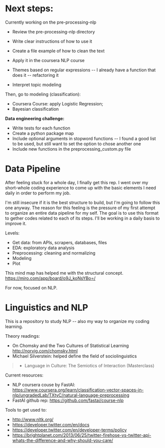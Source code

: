 # Next steps:

Currently working on the pre-processing-nlp

* Review the pre-processing-nlp directory
* Write clear instructions of how to use it
* Create a file example of how to clean the text
* Apply it in the coursera NLP course

* Themes based on regular expressions -- I already have a function that does it -- refactoring it
* Interpret topic modeling




Then, go to modeling (classification):
* Coursera Course: apply Logistic Regression;
* Bayesian classification


__Data engineering challenge:__
* Write tests for each function
* Create a python package map
* Include optional arguments in stopword functions -- I found a good list to be used, but still want to set the option to chose another one
* Include new functions in the preprocessing_custom.py file

# Data Pipeline

After feeling stuck for a whole day, I finally get this rep. 
I went over my short-whole coding experience to come up with the basic elements I need daily in order to perform my job.

I'm still insecure if it is the best structure to build, but I'm going to follow this one anyway. The reason for this feeling is the pressure of my first attempt to organize an entire data pipeline for my self. The goal is to use this format to gether codes related to each of its steps. 
I'll be working in a daily basis to improve it.

Levels:
- Get data: from APIs, scrapers, databases, files
- EDA: exploratory data analysis
- Preprocessing: cleaning and normalizing
- Modeling
- Plot

This mind map has helped me with the structural concept.
https://miro.com/app/board/o9J_koNsYBo=/

For now, focused on NLP.

# Linguistics and NLP
This is a repository to study NLP -- also my way to organize my coding learning.


Theory readings:
* On Chomsky and the Two Cultures of Statistical Learning
http://norvig.com/chomsky.html
* Michael Silverstein: helped define the field of sociolinguistics
> * Language in Culture: The Semiotics of Interaction (Masterclass)


Current resources:
* NLP coursera couse by FastAI: https://www.coursera.org/learn/classification-vector-spaces-in-nlp/ungradedLab/TXtyC/natural-language-preprocessing
* FastAI github rep: https://github.com/fastai/course-nlp



Tools to get used to:
* http://www.nltk.org/
* https://developer.twitter.com/en/docs
* https://developer.twitter.com/en/developer-terms/policy
* https://brightplanet.com/2013/06/25/twitter-firehose-vs-twitter-api-whats-the-difference-and-why-should-you-care/






